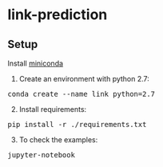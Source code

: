 # link-prediction

## Setup

Install [miniconda](http://conda.pydata.org/miniconda.html)

1. Create an environment with python 2.7:
<pre>conda create --name link python=2.7</pre>
2. Install requirements:
<pre>pip install -r ./requirements.txt</pre>
3. To check the examples:
<pre>jupyter-notebook </pre>

